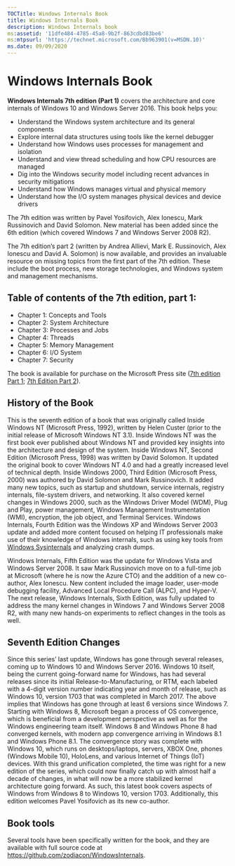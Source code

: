 ```yaml
--- 
TOCTitle: Windows Internals Book
title: Windows Internals Book
description: Windows Internals book
ms:assetid: '11dfe484-4785-45a8-9b2f-863cdbd83be6'
ms:mtpsurl: 'https://technet.microsoft.com/Bb963901(v=MSDN.10)'
ms.date: 09/09/2020
---
```

# Windows Internals Book
 
**Windows Internals 7th edition (Part 1)** covers the architecture and core internals of Windows 10 and Windows Server 2016. This book helps you:

* Understand the Windows system architecture and its general components
* Explore internal data structures using tools like the kernel debugger
* Understand how Windows uses processes for management and isolation
* Understand and view thread scheduling and how CPU resources are managed
* Dig into the Windows security model including recent advances in security mitigations
* Understand how Windows manages virtual and physical memory
* Understand how the I/O system manages physical devices and device drivers

The 7th edition was written by Pavel Yosifovich, Alex Ionescu, Mark Russinovich and David Solomon. New material has been added since the 6th edition (which covered Windows 7 and Windows Server 2008 R2).

The 7th edition’s part 2 (written by Andrea Allievi, Mark E. Russinovich, Alex Ionescu and David A. Solomon) is now available, and provides an invaluable resource on missing topics from the first part of the 7th edition. These include the boot process, new storage technologies, and Windows system and management mechanisms.

## Table of contents of the 7th edition, part 1:

* Chapter 1: Concepts and Tools
* Chapter 2: System Architecture
* Chapter 3: Processes and Jobs
* Chapter 4: Threads
* Chapter 5: Memory Management
* Chapter 6: I/O System
* Chapter 7: Security

The book is available for purchase on the Microsoft Press site ([7th edition Part 1](https://www.microsoftpressstore.com/store/windows-internals-part-1-system-architecture-processes-9780735684188); [7th Edition Part 2](https://www.microsoftpressstore.com/store/windows-internals-part-2-9780135462409)).

## History of the Book

This is the seventh edition of a book that was originally called Inside Windows NT (Microsoft Press, 1992), written by Helen Custer (prior to the initial release of Microsoft Windows NT 3.1). Inside Windows NT was the first book ever published about Windows NT and provided key insights into the architecture and design of the system. Inside Windows NT, Second Edition (Microsoft Press, 1998) was written by David Solomon. It updated the original book to cover Windows NT 4.0 and had a greatly increased level of technical depth. 
Inside Windows 2000, Third Edition (Microsoft Press, 2000) was authored by David Solomon and Mark Russinovich. It added many new topics, such as startup and shutdown, service internals, registry internals, file-system drivers, and networking. It also covered kernel changes in Windows 2000, such as the Windows Driver Model (WDM), Plug and Play, power management, Windows Management Instrumentation (WMI), encryption, the job object, and Terminal Services. Windows Internals, Fourth Edition was the Windows XP and Windows Server 2003 update and added more content focused on helping IT professionals make use of their knowledge of Windows internals, such as using key tools from [Windows Sysinternals](https://docs.microsoft.com/sysinternals) and analyzing crash dumps.

Windows Internals, Fifth Edition was the update for Windows Vista and Windows Server 2008. It saw Mark Russinovich move on to a full-time job at Microsoft (where he is now the Azure CTO) and the addition of a new co-author, Alex Ionescu. New content included the image loader, user-mode debugging facility, Advanced Local Procedure Call (ALPC), and Hyper-V. The next release, Windows Internals, Sixth Edition, was fully updated to address the many kernel changes in Windows 7 and Windows Server 2008 R2, with many new hands-on experiments to reflect changes in the tools as well.

## Seventh Edition Changes

Since this series’ last update, Windows has gone through several releases, coming up to Windows 10 and Windows Server 2016. Windows 10 itself, being the current going-forward name for Windows, has had several releases since its initial Release-to-Manufacturing, or RTM, each labeled with a 4-digit version number indicating year and month of release, such as Windows 10, version 1703 that was completed in March 2017. The above implies that Windows has gone through at least 6 versions since Windows 7.
Starting with Windows 8, Microsoft began a process of OS convergence, which is beneficial from a development perspective as well as for the Windows engineering team itself. Windows 8 and Windows Phone 8 had converged kernels, with modern app convergence arriving in Windows 8.1 and Windows Phone 8.1. The convergence story was complete with Windows 10, which runs on desktops/laptops, servers, XBOX One, phones (Windows Mobile 10), HoloLens, and various Internet of Things (IoT) devices.
With this grand unification completed, the time was right for a new edition of the series, which could now finally catch up with almost half a decade of changes, in what will now be a more stabilized kernel architecture going forward. As such, this latest book covers aspects of Windows from Windows 8 to Windows 10, version 1703. Additionally, this edition welcomes Pavel Yosifovich as its new co-author.

## Book tools

Several tools have been specifically written for the book, and they are available with full source code at https://github.com/zodiacon/WindowsInternals.
